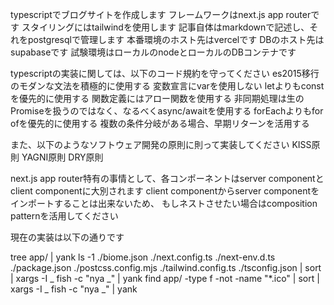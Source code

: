 typescriptでブログサイトを作成します
フレームワークはnext.js app routerです
スタイリングにはtailwindを使用します
記事自体はmarkdownで記述し、それをpostgresqlで管理します
本番環境のホスト先はvercelです
DBのホスト先はsupabaseです
試験環境はローカルのnodeとローカルのDBコンテナです

typescriptの実装に関しては、以下のコード規約を守ってください
es2015移行のモダンな文法を積極的に使用する
変数宣言にvarを使用しない
letよりもconstを優先的に使用する
関数定義にはアロー関数を使用する
非同期処理は生のPromiseを扱うのではなく、なるべくasync/awaitを使用する
forEachよりもfor ofを優先的に使用する
複数の条件分岐がある場合、早期リターンを活用する

また、以下のようなソフトウェア開発の原則に則って実装してください
KISS原則
YAGNI原則
DRY原則

next.js app router特有の事情として、各コンポーネントはserver componentとclient componentに大別されます
client componentからserver componentをインポートすることは出来ないため、
もしネストさせたい場合はcomposition patternを活用してください

現在の実装は以下の通りです

tree app/ | yank
ls -1 ./biome.json ./next.config.ts ./next-env.d.ts ./package.json ./postcss.config.mjs ./tailwind.config.ts ./tsconfig.json | sort | xargs -I _ fish -c "nya _" | yank
find app/ -type f -not -name "*.ico" | sort | xargs -I _ fish -c "nya _" | yank


